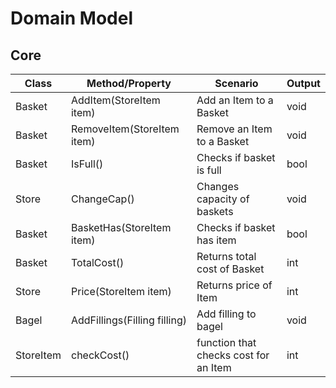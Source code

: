 # Domain Model

## Core
| Class | Method/Property | Scenario | Output |
|-------|-----------------|----------|--------|
| Basket | AddItem(StoreItem item) | Add an Item to a Basket | void |
| Basket | RemoveItem(StoreItem item) | Remove an Item to a Basket | void |
| Basket | IsFull() | Checks if basket is full | bool |
| Store | ChangeCap() | Changes capacity of baskets | void |
| Basket | BasketHas(StoreItem item) | Checks if basket has item | bool |
| Basket | TotalCost() | Returns total cost of Basket | int | 
| Store | Price(StoreItem item) | Returns price of Item | int | <!-- This method is relevant for both user story 9 and 7 -->
| Bagel | AddFillings(Filling filling)  | Add filling to bagel | void |
| StoreItem | checkCost() | function that checks cost for an Item | int |

